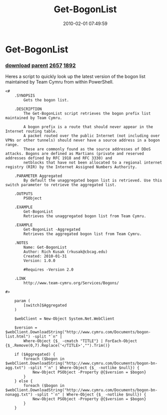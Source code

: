 ﻿---
pid:            1622
parent:         1621
children:       2657,1892
poster:         Rich Kusak
title:          Get-BogonList
date:           2010-02-01 07:49:59
description:    Heres a script to quickly look up the latest version of the bogon list maintained by Team Cymru from within PowerShell.
format:         posh
---

# Get-BogonList

### [download](1622.ps1) [parent](1621.md) [2657](2657.md) [1892](1892.md)

Heres a script to quickly look up the latest version of the bogon list maintained by Team Cymru from within PowerShell.

```posh
<#
	.SYNOPSIS
		Gets the bogon list.
	
	.DESCRIPTION
		The Get-BogonList script retrieves the bogon prefix list maintained by Team Cymru.
		
		A bogon prefix is a route that should never appear in the Internet routing table.
		A packet routed over the public Internet (not including over VPNs or other tunnels) should never have a source address in a bogon range.
		These are commonly found as the source addresses of DDoS attacks. Bogons are defined as Martians (private and reserved addresses defined by RFC 1918 and RFC 3330) and 
		netblocks that have not been allocated to a regional internet registry (RIR) by the Internet Assigned Numbers Authority.
		
	.PARAMETER Aggregated
		By default the unaggregated bogon list is retrieved. Use this switch parameter to retrieve the aggregated list.
	
	.OUTPUTS
		PSObject
	
	.EXAMPLE
		Get-BogonList
		Retrieves the unaggregated bogon list from Team Cymru.
		
	.EXAMPLE
		Get-BogonList -Aggregated
		Retrieves the aggregated bogon list from Team Cymru.
	
	.NOTES
		Name: Get-BogonList
		Author: Rich Kusak (rkusak@cbcag.edu)
		Created: 2010-01-31
		Version: 1.0.0
		
		#Requires -Version 2.0
		
	.LINK
		http://www.team-cymru.org/Services/Bogons/

#>
	
	param (
		[switch]$Aggregated
	)
	
	$webClient = New-Object System.Net.WebClient
	
	$version = $webClient.DownloadString("http://www.cymru.com/Documents/bogon-list.html") -split "`n" |
		Where-Object {$_ -cmatch "TITLE"} | ForEach-Object {$_.Remove(0,7).Replace('</TITLE>',"").Trim()}
	
	if ($Aggregated) {
		foreach ($bogon in $webClient.DownloadString("http://www.cymru.com/Documents/bogon-bn-agg.txt") -split "`n" | Where-Object {$_ -notlike $null}) {
			New-Object PSObject -Property @{$version = $bogon}
		}
	} else {
		foreach ($bogon in $webClient.DownloadString("http://www.cymru.com/Documents/bogon-bn-nonagg.txt") -split "`n" | Where-Object {$_ -notlike $null}) {
			New-Object PSObject -Property @{$version = $bogon}
		}
	}
```
